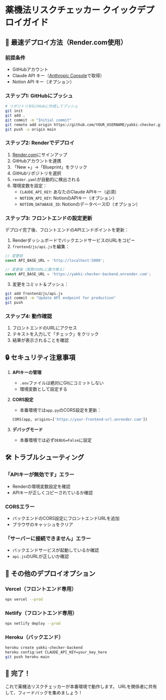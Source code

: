 # 薬機法リスクチェッカー クイックデプロイガイド

## 🚀 最速デプロイ方法（Render.com使用）

### 前提条件
- GitHubアカウント
- Claude API キー（[Anthropic Console](https://console.anthropic.com/)で取得）
- Notion API キー（オプション）

### ステップ1: GitHubにプッシュ

```bash
# リポジトリをGitHubに作成してプッシュ
git init
git add .
git commit -m "Initial commit"
git remote add origin https://github.com/YOUR_USERNAME/yakki-checker.git
git push -u origin main
```

### ステップ2: Renderでデプロイ

1. [Render.com](https://render.com)にサインアップ
2. GitHubアカウントを連携
3. 「New +」→「Blueprint」をクリック
4. GitHubリポジトリを選択
5. `render.yaml`が自動的に検出される
6. 環境変数を設定：
   - `CLAUDE_API_KEY`: あなたのClaude APIキー（必須）
   - `NOTION_API_KEY`: NotionのAPIキー（オプション）
   - `NOTION_DATABASE_ID`: NotionのデータベースID（オプション）

### ステップ3: フロントエンドの設定更新

デプロイ完了後、フロントエンドのAPIエンドポイントを更新：

1. RenderダッシュボードでバックエンドサービスのURLをコピー
2. `frontend/js/api.js`を編集：

```javascript
// 変更前
const API_BASE_URL = 'http://localhost:5000';

// 変更後（実際のURLに置き換え）
const API_BASE_URL = 'https://yakki-checker-backend.onrender.com';
```

3. 変更をコミット＆プッシュ：

```bash
git add frontend/js/api.js
git commit -m "Update API endpoint for production"
git push
```

### ステップ4: 動作確認

1. フロントエンドのURLにアクセス
2. テキストを入力して「チェック」をクリック
3. 結果が表示されることを確認

## 🔒 セキュリティ注意事項

1. **APIキーの管理**
   - `.env`ファイルは絶対にGitにコミットしない
   - 環境変数として設定する

2. **CORS設定**
   - 本番環境では`app.py`のCORS設定を更新：
   ```python
   CORS(app, origins=['https://your-frontend-url.onrender.com'])
   ```

3. **デバッグモード**
   - 本番環境では必ず`DEBUG=False`に設定

## 🛠️ トラブルシューティング

### 「APIキーが無効です」エラー
- Renderの環境変数設定を確認
- APIキーが正しくコピーされているか確認

### CORSエラー
- バックエンドのCORS設定にフロントエンドURLを追加
- ブラウザのキャッシュをクリア

### 「サーバーに接続できません」エラー
- バックエンドサービスが起動しているか確認
- `api.js`のURLが正しいか確認

## 📱 その他のデプロイオプション

### Vercel（フロントエンド専用）
```bash
npx vercel --prod
```

### Netlify（フロントエンド専用）
```bash
npx netlify deploy --prod
```

### Heroku（バックエンド）
```bash
heroku create yakki-checker-backend
heroku config:set CLAUDE_API_KEY=your_key_here
git push heroku main
```

## 🎉 完了！

これで薬機法リスクチェッカーが本番環境で動作します。
URLを関係者に共有して、フィードバックを集めましょう！